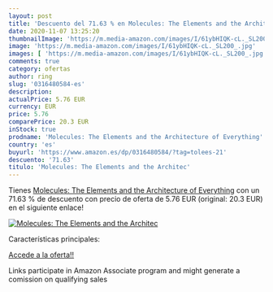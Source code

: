 ```yaml
---
layout: post
title: 'Descuento del 71.63 % en Molecules: The Elements and the Architec'
date: 2020-11-07 13:25:20
thumbnailImage: 'https://m.media-amazon.com/images/I/61ybHIQK-cL._SL200_.jpg'
image: 'https://m.media-amazon.com/images/I/61ybHIQK-cL._SL200_.jpg'
images: [ 'https://m.media-amazon.com/images/I/61ybHIQK-cL._SL200_.jpg' ]
comments: true
category: ofertas
author: ring
slug: '0316480584-es'
description:
actualPrice: 5.76 EUR
currency: EUR
price: 5.76
comparePrice: 20.3 EUR
inStock: true
prodname: 'Molecules: The Elements and the Architecture of Everything'
country: 'es'
buyurl: 'https://www.amazon.es/dp/0316480584/?tag=tolees-21'
descuento: '71.63'
titulo: 'Molecules: The Elements and the Architec'
---
```


Tienes [Molecules: The Elements and the Architecture of Everything](https://www.amazon.es/dp/0316480584/?tag=tolees-21) con un 71.63 % de descuento con precio de oferta de 5.76 EUR (original: 20.3 EUR) en el siguiente enlace!

[![Molecules: The Elements and the Architec](https://m.media-amazon.com/images/I/61ybHIQK-cL._SL200_.jpg)](https://www.amazon.es/dp/0316480584/?tag=tolees-21)

Características principales:


[Accede a la oferta!!](https://www.amazon.es/dp/0316480584/?tag=tolees-21)

Links participate in Amazon Associate program and might generate a comission on qualifying sales


